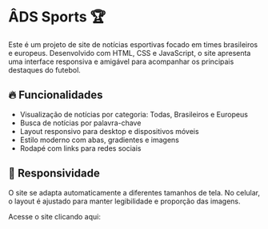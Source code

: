 # ÂDS Sports 🏆

Este é um projeto de site de notícias esportivas focado em times brasileiros e europeus. Desenvolvido com HTML, CSS e JavaScript, o site apresenta uma interface responsiva e amigável para acompanhar os principais destaques do futebol.

## 🔥 Funcionalidades

- Visualização de notícias por categoria: Todas, Brasileiros e Europeus
- Busca de notícias por palavra-chave
- Layout responsivo para desktop e dispositivos móveis
- Estilo moderno com abas, gradientes e imagens
- Rodapé com links para redes sociais

## 📱 Responsividade

O site se adapta automaticamente a diferentes tamanhos de tela. No celular, o layout é ajustado para manter legibilidade e proporção das imagens.

Acesse o site clicando aqui: 
